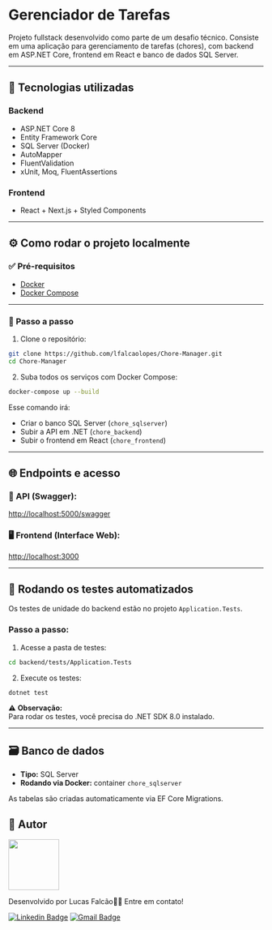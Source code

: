 # Gerenciador de Tarefas

Projeto fullstack desenvolvido como parte de um desafio técnico. Consiste em uma aplicação para gerenciamento de tarefas (chores), com backend em ASP.NET Core, frontend em React e banco de dados SQL Server.

---

## 🚀 Tecnologias utilizadas

### Backend
- ASP.NET Core 8
- Entity Framework Core
- SQL Server (Docker)
- AutoMapper
- FluentValidation
- xUnit, Moq, FluentAssertions

### Frontend
- React + Next.js + Styled Components

---

## ⚙️ Como rodar o projeto localmente

### ✅ Pré-requisitos

- [Docker](https://www.docker.com/)
- [Docker Compose](https://docs.docker.com/compose/)

---

### 🔧 Passo a passo

1. Clone o repositório:

```bash
git clone https://github.com/lfalcaolopes/Chore-Manager.git
cd Chore-Manager
```

2. Suba todos os serviços com Docker Compose:

```bash
docker-compose up --build
```

Esse comando irá:
- Criar o banco SQL Server (`chore_sqlserver`)
- Subir a API em .NET (`chore_backend`)
- Subir o frontend em React (`chore_frontend`)

---

## 🌐 Endpoints e acesso

### 🧠 API (Swagger):
[http://localhost:5000/swagger](http://localhost:5000/swagger)

### 🖥️ Frontend (Interface Web):
[http://localhost:3000](http://localhost:3000)

---

## 🧪 Rodando os testes automatizados

Os testes de unidade do backend estão no projeto `Application.Tests`.

### Passo a passo:
1. Acesse a pasta de testes:

```bash
cd backend/tests/Application.Tests
```

2. Execute os testes:

```bash
dotnet test
```

⚠️ **Observação:**  
Para rodar os testes, você precisa do .NET SDK 8.0 instalado.  

---

## 🗃️ Banco de dados

- **Tipo:** SQL Server  
- **Rodando via Docker:** container `chore_sqlserver`  

As tabelas são criadas automaticamente via EF Core Migrations.

## 🦸 Autor

<a href="https://www.linkedin.com/in/lfalcaolopes/">
 <img src="https://user-images.githubusercontent.com/61370784/222877359-3b5bb1e2-2db1-4def-9a6b-d94ca5dece1e.png" width="100px;" alt=""/>
</a><br>

Desenvolvido por Lucas Falcão👋🏽 Entre em contato!

[![Linkedin Badge](https://img.shields.io/badge/-Lucas_Falcão-blue?style=flat-square&logo=Linkedin&logoColor=white&link=https://www.linkedin.com/in/lfalcaolopes/)](https://www.linkedin.com/in/lfalcaolopes/) 
[![Gmail Badge](https://img.shields.io/badge/-lfalcaolopes.dev@gmail.com-c14438?style=flat-square&logo=Gmail&logoColor=white&link=mailto:lfalcaolopes.dev@gmail.com)](mailto:lfalcaolopes.dev@gmail.com)
